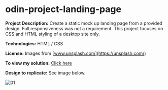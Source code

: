 # odin-project-landing-page

**Project Description:** Create a static mock up landing page from a provided design. Full responsiveness was not a requirement. 
This project focuses on CSS and HTML styling of a desktop site only.

**Technologies:** HTML / CSS

**License:** Images from [www.unsplash.com](https://unsplash.com/)

**To view my solution:** [Click here](https://scottwright-dev.github.io/odin-project-landing-page/)

**Design to replicate:** See image below.

![01](https://user-images.githubusercontent.com/108872957/213782339-ad51585a-d7dd-43e0-813c-3c0bb5303d0d.png)

